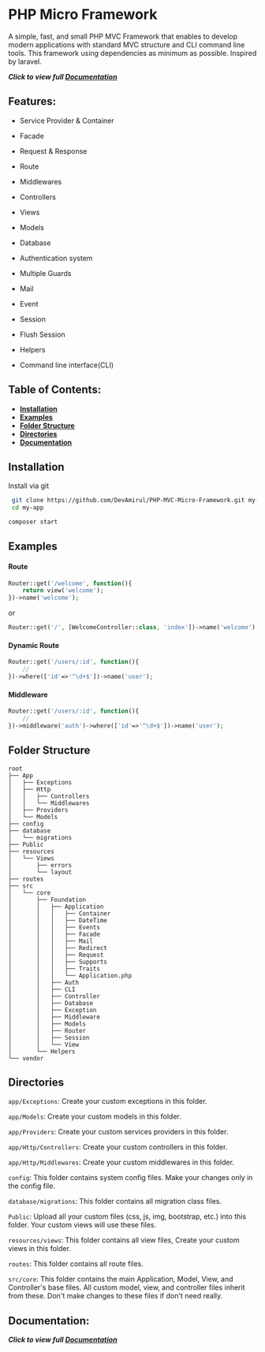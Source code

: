 # PHP Micro Framework

A simple, fast, and small PHP MVC Framework that enables to develop modern applications with standard MVC structure and CLI command line tools. This framework using dependencies as minimum as possible. Inspired by laravel.

<em>**Click to view full [Documentation](https://github.com/DevAmirul/PHP-MVC-Micro-Framework/wiki/Documentation)**</em>

## Features:

- Service Provider & Container 

- Facade

- Request & Response

- Route

- Middlewares

- Controllers

- Views

- Models

- Database

- Authentication system

- Multiple Guards

- Mail

- Event

- Session

- Flush Session

- Helpers

- Command line interface(CLI)


## Table of Contents:

- **[Installation](#installation)**
- **[Examples](#examples)**
- **[Folder Structure](#folder-structure)**
- **[Directories](#directories)**
- **[Documentation](#documentation)**


## Installation

Install via git

```bash
 git clone https://github.com/DevAmirul/PHP-MVC-Micro-Framework.git my-app
 cd my-app
```

```bash
composer start
```

## Examples

#### Route

```php
Router::get('/welcome', function(){
    return view('welcome');
})->name('welcome');
```
or
```php
Router::get('/', [WelcomeController::class, 'index'])->name('welcome');
```

#### Dynamic Route

```php
Router::get('/users/:id', function(){
    //
})->where(['id'=>'^\d+$'])->name('user');
```

#### Middleware
```php
Router::get('/users/:id', function(){
    //
})->middleware('auth')->where(['id'=>'^\d+$'])->name('user');
```

## Folder Structure

```
root
├── App
│   ├── Exceptions
│   ├── Http
│   │   ├── Controllers
│   │   └── Middlewares
│   ├── Providers
│   └── Models
├── config
├── database
│   └── migrations
├── Public
├── resources
│   └── Views
│       ├── errors
│       └── layout
├── routes
├── src
│   └── core
│       ├── Foundation
│       │   ├── Application
│       │   │   ├── Container
│       │   │   ├── DateTime
│       │   │   ├── Events
│       │   │   ├── Facade
│       │   │   ├── Mail
│       │   │   ├── Redirect
│       │   │   ├── Request
│       │   │   ├── Supports
│       │   │   ├── Traits
│       │   │   └── Application.php
│       │   ├── Auth
│       │   ├── CLI
│       │   ├── Controller
│       │   ├── Database
│       │   ├── Exception
│       │   ├── Middleware
│       │   ├── Models
│       │   ├── Router
│       │   ├── Session
│       │   └── View
│       └── Helpers
└── vendor
```

## Directories

`app/Exceptions`: Create your custom exceptions in this folder.

`app/Models`: Create your custom models in this folder.

`app/Providers`: Create your custom services providers in this folder.

`app/Http/Controllers`: Create your custom controllers in this folder.

`app/Http/Middlewares`: Create your custom middlewares in this folder.

`config`: This folder contains system config files. Make your changes only in the config file.

`database/migrations`: This folder contains all migration class files.

`Public`: Upload all your custom files (css, js, img, bootstrap, etc.) into this folder. Your custom views will use these files.

`resources/views`: This folder contains all view files, Create your custom views in this folder.

`routes`: This folder contains all route files.

`src/core`: This folder contains the main Application, Model, View, and Controller's base files. All custom model, view, and controller files inherit from these. Don't make changes to these files if don't need really.


## Documentation:

<em>**Click to view full [Documentation](https://github.com/DevAmirul/PHP-MVC-Micro-Framework/wiki/Documentation)**</em>


